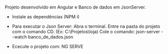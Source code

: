 Projeto desenvolvido em Angular e Banco de dados em JsonServer.

- Instale as dependências (NPM i)

- Para executar o Json Server:
    Abra o terminal.
    Entre na pasta do projeto com o comando CD. (Ex: C:\Projetos\loja)
    Cole o comando: json-server --watch banco_de_dados.json

- Ececute o projeto com: NG SERVE
